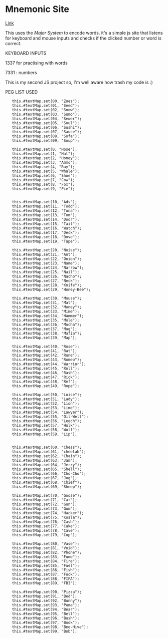 # Mnemonic Site
[Link](https://francis0x0.github.io/Mnemonic/)

This uses the *Major System* to encode words.
it's a simple js site that listens for keyboard and mouse inputs and checks if the clicked number or word is correct.

KEYBOARD INPUTS

1337 for practising with words

7331 : numbers

This is my second JS project so, I'm well aware how trash my code is :)

   
   PEG LIST USED
   
   
       this.#textMap.set(00, "Zues");
       this.#textMap.set(01, "Seed");
       this.#textMap.set(02, "Snow");
       this.#textMap.set(03, "Sumo");
       this.#textMap.set(04, "Sewer");
       this.#textMap.set(05, "Soul");
       this.#textMap.set(06, "Sushi");
       this.#textMap.set(07, "Sauce");
       this.#textMap.set(08, "Sofa");
       this.#textMap.set(09, "Soup");

       this.#textMap.set(0, "Hose");
       this.#textMap.set(1, "Hat");
       this.#textMap.set(2, "Honey");
       this.#textMap.set(3, "Ammo");
       this.#textMap.set(4, "Ray");
       this.#textMap.set(5, "Whale");
       this.#textMap.set(6, "Shoe");
       this.#textMap.set(7, "Cow");
       this.#textMap.set(8, "Fox");
       this.#textMap.set(9, "Pie");
      
      
       this.#textMap.set(10, "Ads");
       this.#textMap.set(11, "Todd");
       this.#textMap.set(12, "Tuna");
       this.#textMap.set(13, "Tom");
       this.#textMap.set(14, "Door");
       this.#textMap.set(15, "Tail");
       this.#textMap.set(16, "Watch");
       this.#textMap.set(17, "Deck");
       this.#textMap.set(18, "Dove");
       this.#textMap.set(19, "Tape");

       this.#textMap.set(20, "Noise");
       this.#textMap.set(21, "Ant");
       this.#textMap.set(22, "Onion");
       this.#textMap.set(23, "Name");
       this.#textMap.set(24, "Narrow");
       this.#textMap.set(25, "Nail");
       this.#textMap.set(26, "Nacho");
       this.#textMap.set(27, "Neck");
       this.#textMap.set(28, "Knife");
       this.#textMap.set(29, "Honey-Bee");

       this.#textMap.set(30, "Mouse");
       this.#textMap.set(31, "Mat");
       this.#textMap.set(32, "Money");
       this.#textMap.set(33, "Mime");
       this.#textMap.set(34, "Hammer");
       this.#textMap.set(35, "Mole");
       this.#textMap.set(36, "Mocha");
       this.#textMap.set(37, "Mug");
       this.#textMap.set(38, "Mafia");
       this.#textMap.set(39, "Map");

       this.#textMap.set(40, "Rose");
       this.#textMap.set(41, "Rat");
       this.#textMap.set(42, "Rune");
       this.#textMap.set(43, "Romeo");
       this.#textMap.set(44, "Warrior");
       this.#textMap.set(45, "Roll");
       this.#textMap.set(46, "Rash");
       this.#textMap.set(47, "Rick");
       this.#textMap.set(48, "Ref");
       this.#textMap.set(49, "Rope");

       this.#textMap.set(50, "Loise");
       this.#textMap.set(51, "Lady");
       this.#textMap.set(52, "Lion");
       this.#textMap.set(53, "Lime");
       this.#textMap.set(54, "Lawyer");
       this.#textMap.set(55, "Oil-Well");
       this.#textMap.set(56, "Leech");
       this.#textMap.set(57, "Hulk");
       this.#textMap.set(58, "Wolf");
       this.#textMap.set(59, "Lip");
       

       this.#textMap.set(60, "Chess");
       this.#textMap.set(61, "cheetah");
       this.#textMap.set(62, "Chain");
       this.#textMap.set(63, "Jam");
       this.#textMap.set(64, "Jerry");
       this.#textMap.set(65, "Shell");
       this.#textMap.set(66, "Cho-Cho");
       this.#textMap.set(67, "Jug");
       this.#textMap.set(68, "Chief");
       this.#textMap.set(69, "Sheep");

       this.#textMap.set(70, "Goose");
       this.#textMap.set(71, "Cat");
       this.#textMap.set(72, "Gun");
       this.#textMap.set(73, "Gum");
       this.#textMap.set(74, "Hacker");
       this.#textMap.set(75, "Koala");
       this.#textMap.set(76, "Cash");
       this.#textMap.set(77, "Cake");
       this.#textMap.set(78, "Cave");
       this.#textMap.set(79, "Cop");

       this.#textMap.set(80, "Vase");
       this.#textMap.set(81, "Void");
       this.#textMap.set(82, "Phone");
       this.#textMap.set(83, "Fume");
       this.#textMap.set(84, "Fire");
       this.#textMap.set(85, "Fuel");
       this.#textMap.set(86, "Fish");
       this.#textMap.set(87, "Fuck");
       this.#textMap.set(88, "FIFA");
       this.#textMap.set(89, "FBI");

       this.#textMap.set(90, "Pizza");
       this.#textMap.set(91, "Bed");
       this.#textMap.set(92, "Bunny");
       this.#textMap.set(93, "Puma");
       this.#textMap.set(94, "Bear");
       this.#textMap.set(95, "Bell");
       this.#textMap.set(96, "Bush");
       this.#textMap.set(97, "Book");
       this.#textMap.set(98, "Bee-Hive");
       this.#textMap.set(99, "Bob");

